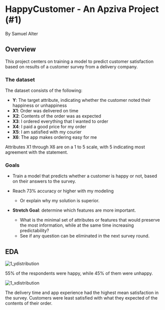 # HappyCustomer - An Apziva Project (#1)
By Samuel Alter

## Overview
This project centers on training a model to predict customer satisfaction based on results of a customer survey from a delivery company. 

### The dataset
The dataset consists of the following:
* **Y**: The target attribute, indicating whether the customer noted their happiness or unhappiness
* **X1**: Order was delivered on time
* **X2**: Contents of the order was as expected
* **X3**: I ordered everything that I wanted to order
* **X4**: I paid a good price for my order
* **X5**: I am satisfied with my courier
* **X6**: The app makes ordering easy for me

Attributes X1 through X6 are on a 1 to 5 scale, with 5 indicating most agreement with the statement.

### Goals
* Train a model that predicts whether a customer is happy or not, based on their answers to the survey. 
* Reach 73% accuracy or higher with my modeling
  * Or explain why my solution is superior.

* **Stretch Goal**: determine which features are more important.
  * What is the minimal set of attributes or features that would preserve the most information, while at the same time increasing predictability?
  * See if any question can be eliminated in the next survey round.
 
## EDA
![1_ydistribution](https://github.com/sralter/UP2IqAzAWrVBrULk/assets/25013680/4ebc9726-9dbe-4909-82c2-a8d40d827796)

55% of the respondents were happy, while 45% of them were unhappy.

![1_xdistribution](https://github.com/sralter/UP2IqAzAWrVBrULk/assets/25013680/afc14797-e4f7-4145-a422-f77a9c3d6b30)

The delivery time and app experience had the highest mean satisfaction in the survey. Customers were least satisfied with what they expected of the contents of their order.
